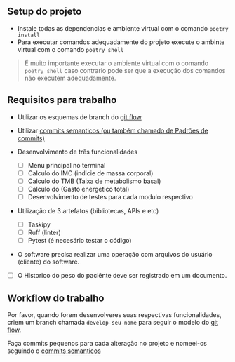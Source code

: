 ## Setup do projeto

- Instale todas as dependencias e ambiente virtual com o comando `poetry install`
- Para executar comandos adequadamente do projeto execute o ambinte virtual com o comando `poetry shell`

> É muito importante executar o ambiente virtual com o comando `poetry shell`
> caso contrario pode ser que a execução dos comandos não executem adequadamente.


## Requisitos para trabalho

- Utilizar os esquemas de branch do [git flow](https://www.alura.com.br/artigos/git-flow-o-que-e-como-quando-utilizar)
- Utilizar [commits semanticos (ou também chamado de Padrões de commits)](https://github.com/iuricode/padroes-de-commits)

- Desenvolvimento de três funcionalidades
  - [ ] Menu principal no terminal
  - [ ] Calculo do IMC (indicie de massa corporal)
  - [ ] Calculo do TMB (Taixa de metabolismo basal)
  - [ ] Calculo do (Gasto energetico total)
  - [ ] Desenvolvimento de testes para cada modulo respectivo

- Utilização de 3 artefatos (bibliotecas, APIs e etc)
  - [ ] Taskipy
  - [ ] Ruff (linter)
  - [ ] Pytest (é necesário testar o código)

- O software precisa realizar uma operação com arquivos do usuário (cliente) do software.
- [ ] O Historico do peso do paciênte deve ser registrado em um documento.

## Workflow do trabalho

Por favor, quando forem desenvolveres suas respectivas funcionalidades, criem um branch
chamada `develop-seu-nome` para seguir o modelo do [git flow](https://www.alura.com.br/artigos/git-flow-o-que-e-como-quando-utilizar).

Faça commits pequenos para cada alteração no projeto e nomeei-os seguindo o [commits semanticos](https://github.com/iuricode/padroes-de-commits)